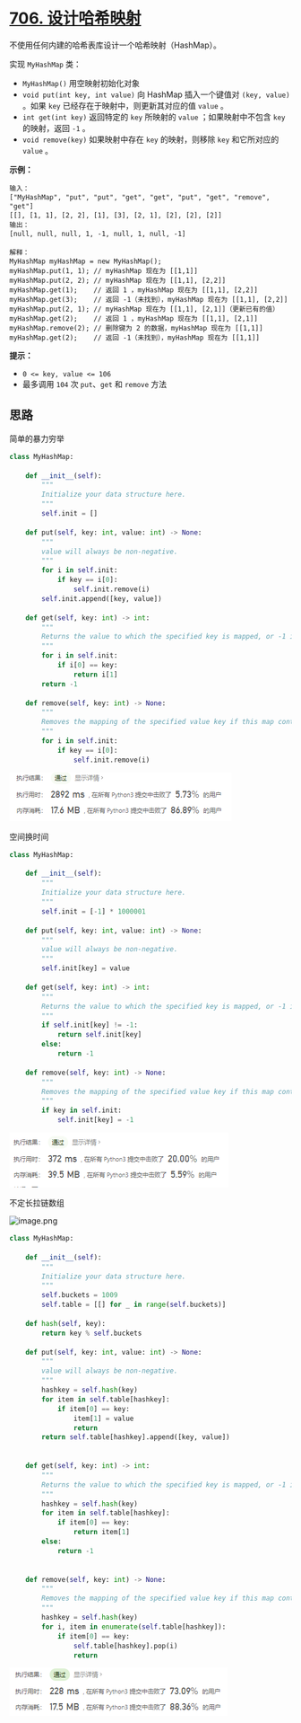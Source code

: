 # [706. 设计哈希映射](https://leetcode-cn.com/problems/design-hashmap/)

不使用任何内建的哈希表库设计一个哈希映射（HashMap）。

实现 `MyHashMap` 类：

- `MyHashMap()` 用空映射初始化对象
- `void put(int key, int value)` 向 HashMap 插入一个键值对 `(key, value)` 。如果 `key` 已经存在于映射中，则更新其对应的值 `value` 。
- `int get(int key)` 返回特定的 `key` 所映射的 `value` ；如果映射中不包含 `key` 的映射，返回 `-1` 。
- `void remove(key)` 如果映射中存在 `key` 的映射，则移除 `key` 和它所对应的 `value` 。

 

**示例：**

```
输入：
["MyHashMap", "put", "put", "get", "get", "put", "get", "remove", "get"]
[[], [1, 1], [2, 2], [1], [3], [2, 1], [2], [2], [2]]
输出：
[null, null, null, 1, -1, null, 1, null, -1]

解释：
MyHashMap myHashMap = new MyHashMap();
myHashMap.put(1, 1); // myHashMap 现在为 [[1,1]]
myHashMap.put(2, 2); // myHashMap 现在为 [[1,1], [2,2]]
myHashMap.get(1);    // 返回 1 ，myHashMap 现在为 [[1,1], [2,2]]
myHashMap.get(3);    // 返回 -1（未找到），myHashMap 现在为 [[1,1], [2,2]]
myHashMap.put(2, 1); // myHashMap 现在为 [[1,1], [2,1]]（更新已有的值）
myHashMap.get(2);    // 返回 1 ，myHashMap 现在为 [[1,1], [2,1]]
myHashMap.remove(2); // 删除键为 2 的数据，myHashMap 现在为 [[1,1]]
myHashMap.get(2);    // 返回 -1（未找到），myHashMap 现在为 [[1,1]]
```

 

**提示：**

- `0 <= key, value <= 106`
- 最多调用 `104` 次 `put`、`get` 和 `remove` 方法

##  思路

简单的暴力穷举

```python
class MyHashMap:

    def __init__(self):
        """
        Initialize your data structure here.
        """
        self.init = []

    def put(self, key: int, value: int) -> None:
        """
        value will always be non-negative.
        """
        for i in self.init:
            if key == i[0]:
                self.init.remove(i)
        self.init.append([key, value])

    def get(self, key: int) -> int:
        """
        Returns the value to which the specified key is mapped, or -1 if this map contains no mapping for the key
        """
        for i in self.init:
            if i[0] == key:
                return i[1]
        return -1

    def remove(self, key: int) -> None:
        """
        Removes the mapping of the specified value key if this map contains a mapping for the key
        """
        for i in self.init:
            if key == i[0]:
                self.init.remove(i)
```

![image-20210315091714544](../img/image-20210315091714544.png)

空间换时间

```python
class MyHashMap:

    def __init__(self):
        """
        Initialize your data structure here.
        """
        self.init = [-1] * 1000001

    def put(self, key: int, value: int) -> None:
        """
        value will always be non-negative.
        """
        self.init[key] = value

    def get(self, key: int) -> int:
        """
        Returns the value to which the specified key is mapped, or -1 if this map contains no mapping for the key
        """
        if self.init[key] != -1:
            return self.init[key]
        else:
            return -1

    def remove(self, key: int) -> None:
        """
        Removes the mapping of the specified value key if this map contains a mapping for the key
        """
        if key in self.init:
            self.init[key] = -1
```

![image-20210315093020182](../img/image-20210315093020182.png)

不定长拉链数组

![image.png](https://pic.leetcode-cn.com/1615601205-CNGMIC-image.png)

```python
class MyHashMap:

    def __init__(self):
        """
        Initialize your data structure here.
        """
        self.buckets = 1009
        self.table = [[] for _ in range(self.buckets)]

    def hash(self, key):
        return key % self.buckets

    def put(self, key: int, value: int) -> None:
        """
        value will always be non-negative.
        """
        hashkey = self.hash(key)
        for item in self.table[hashkey]:
            if item[0] == key:
                item[1] = value
                return 
        return self.table[hashkey].append([key, value])


    def get(self, key: int) -> int:
        """
        Returns the value to which the specified key is mapped, or -1 if this map contains no mapping for the key
        """
        hashkey = self.hash(key)
        for item in self.table[hashkey]:
            if item[0] == key:
                return item[1]
        else:
            return -1


    def remove(self, key: int) -> None:
        """
        Removes the mapping of the specified value key if this map contains a mapping for the key
        """
        hashkey = self.hash(key)
        for i, item in enumerate(self.table[hashkey]):
            if item[0] == key:
                self.table[hashkey].pop(i)
                return
```

![image-20210315094739998](../img/image-20210315094739998.png)